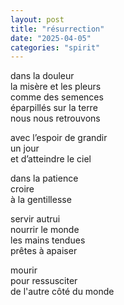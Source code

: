```yaml
---
layout: post
title: "résurrection"
date: "2025-04-05"
categories: "spirit"
---
```


dans la douleur  
la misère et les pleurs  
comme des semences  
éparpillés sur la terre  
nous nous retrouvons  

avec l’espoir de grandir  
un jour  
et d’atteindre le ciel  

dans la patience  
croire  
à la gentillesse  

servir autrui  
nourrir le monde  
les mains tendues  
prêtes à apaiser  

mourir  
pour ressusciter  
de l'autre côté du monde  
